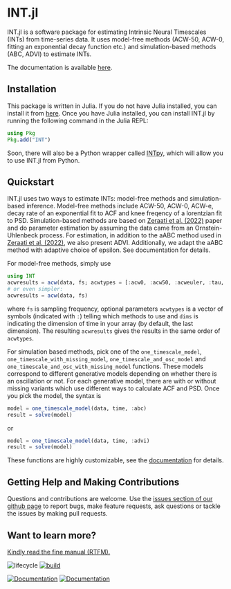 # INT.jl

INT.jl is a software package for estimating Intrinsic Neural Timescales (INTs) from time-series data. It uses model-free methods (ACW-50, ACW-0, fitting an exponential decay function etc.) and simulation-based methods (ABC, ADVI) to estimate INTs.

The documentation is available [here](https://duodenum96.github.io/INT.jl/dev/home/).

## Installation

This package is written in Julia. If you do not have Julia installed, you can install it from [here](https://julialang.org/downloads/). Once you have Julia installed, you can install INT.jl by running the following command in the Julia REPL:

```julia
using Pkg
Pkg.add("INT")
```
Soon, there will also be a Python wrapper called [INTpy](https://github.com/duodenum96/INTpy), which will allow you to use INT.jl from Python. 

## Quickstart

INT.jl uses two ways to estimate INTs: model-free methods and simulation-based inference. Model-free methods include ACW-50, ACW-0, ACW-e, decay rate of an exponential fit to ACF and knee freqency of a lorentzian fit to PSD. Simulation-based methods are based on [Zeraati et al. (2022)](https://www.nature.com/articles/s43588-022-00214-3) paper and do parameter estimation by assuming the data came from an Ornstein-Uhlenbeck process. For estimation, in addition to the aABC method used in [Zeraati et al. (2022)](https://www.nature.com/articles/s43588-022-00214-3), we also present ADVI. Additionally, we adapt the aABC method with adaptive choice of epsilon. See documentation for details.

For model-free methods, simply use 

```julia
using INT
acwresults = acw(data, fs; acwtypes = [:acw0, :acw50, :acweuler, :tau, :knee]), dims=ndims(data))
# or even simpler:
acwresults = acw(data, fs)
```

where `fs` is sampling frequency, optional parameters `acwtypes` is a vector of 
symbols (indicated with `:`) telling which methods to use and `dims` is indicating the dimension of time in your array (by default, the last dimension). The resulting `acwresults` gives the results in the same order of `acwtypes`. 

For simulation based methods, pick one of the `one_timescale_model`, `one_timescale_with_missing_model`, `one_timescale_and_osc_model` and `one_timescale_and_osc_with_missing_model` functions. These models correspond to different generative models depending on whether there is an oscillation or not. For each generative model, there are with or without missing variants which use different ways to calculate ACF and PSD. Once you pick the model, the syntax is 

```julia
model = one_timescale_model(data, time, :abc)
result = solve(model)
```

or 

```julia
model = one_timescale_model(data, time, :advi)
result = solve(model)
```

These functions are highly customizable, see the [documentation](https://duodenum96.github.io/INT.jl/dev/home/) for details. 

## Getting Help and Making Contributions

Questions and contributions are welcome. Use the [issues section of our github page](https://github.com/duodenum96/INT.jl/issues) to report bugs, make feature requests, ask questions or tackle the issues by making pull requests. 

## Want to learn more?

[Kindly read the fine manual (RTFM).](https://duodenum96.github.io/INT.jl/dev/home/)


<!-- Tidyverse lifecycle badges, see https://www.tidyverse.org/lifecycle/ Uncomment or delete as needed. -->
![lifecycle](https://img.shields.io/badge/lifecycle-experimental-orange.svg)<!--
![lifecycle](https://img.shields.io/badge/lifecycle-maturing-blue.svg)
![lifecycle](https://img.shields.io/badge/lifecycle-stable-green.svg)
![lifecycle](https://img.shields.io/badge/lifecycle-retired-orange.svg)
![lifecycle](https://img.shields.io/badge/lifecycle-archived-red.svg)
![lifecycle](https://img.shields.io/badge/lifecycle-dormant-blue.svg) -->
[![build](https://github.com/duodenum96/.jl/workflows/CI/badge.svg)](https://github.com/duodenum96/.jl/actions?query=workflow%3ACI)
<!-- travis-ci.com badge, uncomment or delete as needed, depending on whether you are using that service. -->
<!-- [![Build Status](https://travis-ci.com/duodenum96/INT.jl.svg?branch=master)](https://travis-ci.com/duodenum96/INT.jl) -->
<!-- NOTE: Codecov.io badge now depends on the token, copy from their site after setting up -->
<!-- Documentation -- uncomment or delete as needed -->

[![Documentation](https://img.shields.io/badge/docs-stable-blue.svg)](https://duodenum96.github.io/INT.jl/stable)
[![Documentation](https://img.shields.io/badge/docs-master-blue.svg)](https://duodenum96.github.io/INT.jl/dev)

<!-- Aqua badge, see test/runtests.jl -->
<!-- [![Aqua QA](https://raw.githubusercontent.com/JuliaTesting/Aqua.jl/master/badge.svg)](https://github.com/JuliaTesting/Aqua.jl) -->
